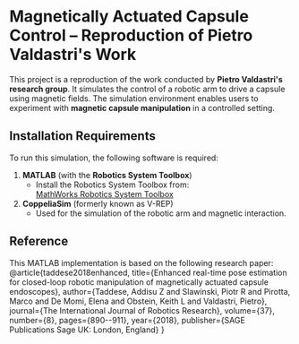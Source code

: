 # Magnetically Actuated Capsule Control – Reproduction of Pietro Valdastri's Work

This project is a reproduction of the work conducted by **Pietro Valdastri's research group**. It simulates the control of a robotic arm to drive a capsule using magnetic fields. The simulation environment enables users to experiment with **magnetic capsule manipulation** in a controlled setting.

## Installation Requirements

To run this simulation, the following software is required:

1. **MATLAB** (with the **Robotics System Toolbox**)  
   - Install the Robotics System Toolbox from:  
     [MathWorks Robotics System Toolbox](https://www.mathworks.com/products/robotics.html)
2. **CoppeliaSim** (formerly known as V-REP)  
   - Used for the simulation of the robotic arm and magnetic interaction.

## Reference

This MATLAB implementation is based on the following research paper:
@article{taddese2018enhanced, title={Enhanced real-time pose estimation for closed-loop robotic manipulation of magnetically actuated capsule endoscopes}, author={Taddese, Addisu Z and Slawinski, Piotr R and Pirotta, Marco and De Momi, Elena and Obstein, Keith L and Valdastri, Pietro}, journal={The International Journal of Robotics Research}, volume={37}, number={8}, pages={890--911}, year={2018}, publisher={SAGE Publications Sage UK: London, England} }
